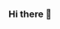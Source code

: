 ### Hi there 👋

<!--
**MuhammadRustamShomi/MuhammadRustamShomi** is a ✨ _special_ ✨ repository because its `README.md` (this file) appears on your GitHub profile.

<p align="center">
    <img windth="470" src="https://i.pinimg.com/originals/30/b8/17/30b8174c6f1a07e0af9bcf41fec3a5f5.gif">
</p>




<h1 align="center">Muhammad Rustam</h1></center>


<p align="center">
<a href="mailto:shomi125expert@gmail.com">
<img src="https://img.shields.io/badge/Gmail-D14815?style=for-the-badge&logo=gmail&logoColor=white"/>
</a><a href="https://www.linkedin.com/in/shomi-webdeveloper-80717b162/">
<img src="https://img.shields.io/badge/LinkedIn-0077B5?style=for-the-badge&logo=linkedin&logoColor=white"/>
</a>
</p>

--- 

```javascript 


##Muhammad Rustam 

const erosmlima = {
    code: [
        "Python"
    ],
    
        misc: ["Git", "Libraries"]
    },
};

